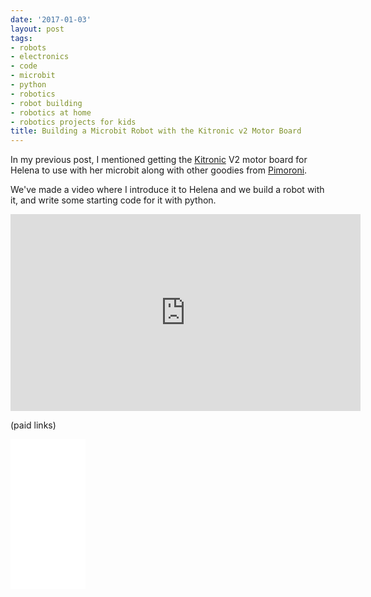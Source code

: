 ```yaml
---
date: '2017-01-03'
layout: post
tags:
- robots
- electronics
- code
- microbit
- python
- robotics
- robot building
- robotics at home
- robotics projects for kids
title: Building a Microbit Robot with the Kitronic v2 Motor Board
---
```

In my previous post, I mentioned getting the <a href="https://twitter.com/Kitronik">Kitronic</a> V2 motor board for
Helena to use with her microbit along with other goodies from <a href="https://twitter.com/pimoroni">Pimoroni</a>.

We've made a video where I introduce it to Helena and we build a robot with it, and write some starting code for it with python.

<div class="embed-responsive embed-responsive-16by9">
<iframe width="560" height="315" src="https://www.youtube.com/embed/c7jLPN8uqz8" frameborder="0" allowfullscreen="True"></iframe>
</div>

(paid links)

<iframe style="width:120px;height:240px;" marginwidth="0" marginheight="0" scrolling="no" frameborder="0" src="//ws-eu.amazon-adsystem.com/widgets/q?ServiceVersion=20070822&OneJS=1&Operation=GetAdHtml&MarketPlace=GB&source=ss&ref=as_ss_li_til&ad_type=product_link&tracking_id=orionrobots-21&language=en_GB&marketplace=amazon&region=GB&placement=B08TR1QMR1&asins=B08TR1QMR1&linkId=e5b58fab275f345c7472b4de44233481&show_border=true&link_opens_in_new_window=true"></iframe>
